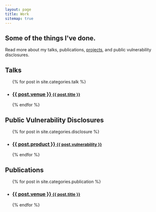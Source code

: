 ```yaml
---
layout: page
title: Work
sitemap: true
---
```


## Some of the things I've done. 

Read more about my talks, publications, [projects](https://github.com/gregose), and public vulnerability disclosures.

<h2>Talks</h2>
<ul class="related-posts">
  {% for post in site.categories.talk %}
    <li>
      <h3>
        <a href="{{ post.url }}">
          {{ post.venue }}
          <small>{{ post.title }}</small>
        </a>
      </h3>
    </li>
  {% endfor %}
</ul>

<h2>Public Vulnerability Disclosures</h2>
<ul class="related-posts">
  {% for post in site.categories.disclosure %}
    <li>
      <h3>
        <a href="{{ post.url }}">
          {{ post.product }}
          <small>{{ post.vulnerability }}</small>
        </a>
      </h3>
    </li>
  {% endfor %}
</ul>

<h2>Publications</h2>
<ul class="related-posts">
  {% for post in site.categories.publication %}
    <li>
      <h3>
        <a href="{{ post.url }}">
          {{ post.venue }}
          <small>{{ post.title }}</small>
        </a>
      </h3>
    </li>
  {% endfor %}
</ul>
